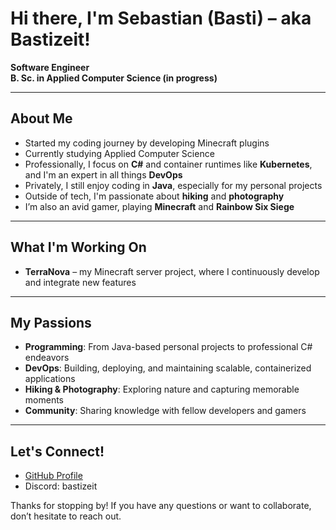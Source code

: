 # Hi there, I'm Sebastian (Basti) – aka **Bastizeit**!

**Software Engineer**  
**B. Sc. in Applied Computer Science (in progress)**  

---

## About Me
- Started my coding journey by developing Minecraft plugins  
- Currently studying Applied Computer Science  
- Professionally, I focus on **C#** and container runtimes like **Kubernetes**, and I'm an expert in all things **DevOps**  
- Privately, I still enjoy coding in **Java**, especially for my personal projects  
- Outside of tech, I'm passionate about **hiking** and **photography**  
- I’m also an avid gamer, playing **Minecraft** and **Rainbow Six Siege**  

---

## What I'm Working On
- **TerraNova** – my Minecraft server project, where I continuously develop and integrate new features  

---

## My Passions
- **Programming**: From Java-based personal projects to professional C# endeavors  
- **DevOps**: Building, deploying, and maintaining scalable, containerized applications  
- **Hiking & Photography**: Exploring nature and capturing memorable moments  
- **Community**: Sharing knowledge with fellow developers and gamers  

---

## Let's Connect!
- [GitHub Profile](#)  
- Discord: bastizeit

Thanks for stopping by! If you have any questions or want to collaborate, don’t hesitate to reach out.
